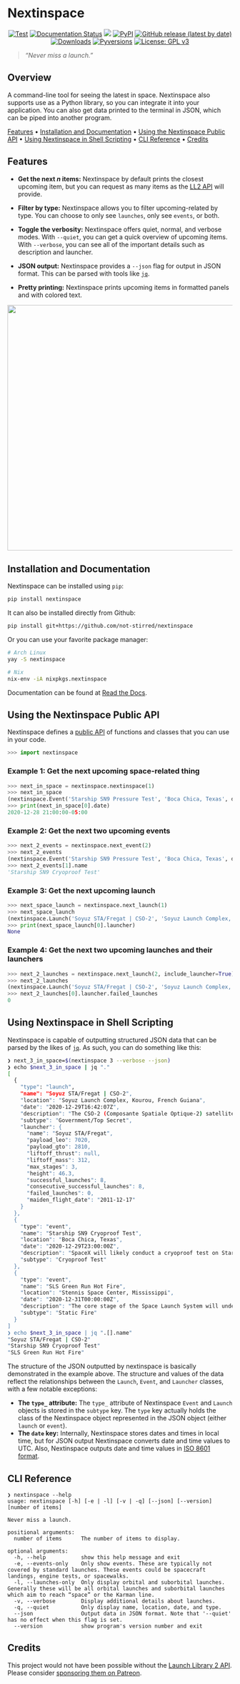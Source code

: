 # Nextinspace

<p align="center">
<a href="https://github.com/not-stirred/nextinspace/actions?query=workflow%3ATest"><img alt="Test" src="https://github.com/not-stirred/nextinspace/workflows/Test/badge.svg"></a>
<a href='https://nextinspace.readthedocs.io/en/stable/?badge=stable'><img src='https://readthedocs.org/projects/nextinspace/badge/?version=stable' alt='Documentation Status' /></a>
<a href="https://codecov.io/gh/not-stirred/nextinspace">
<img src="https://codecov.io/gh/not-stirred/nextinspace/branch/master/graph/badge.svg?token=OCYIVWG21F"/></a>
<a href="https://pypi.org/project/nextinspace"><img alt="PyPI" src="https://img.shields.io/pypi/v/nextinspace?color=lgreen&label=PyPI%20Package"></a>
<a href="https://github.com/not-stirred/nextinspace/releases/latest"><img alt="GitHub release (latest by date)" src="https://img.shields.io/github/v/release/not-stirred/nextinspace?label=Github%20Release"></a>
<a href="https://pepy.tech/project/nextinspace"><img alt="Downloads" src="https://static.pepy.tech/personalized-badge/nextinspace?period=total&units=none&left_color=grey&right_color=green&left_text=Downloads"></a>
<a href="https://img.shields.io/pypi/pyversions/nextinspace"><img alt="Pyversions" src="https://img.shields.io/pypi/pyversions/nextinspace"></a>
<a href="https://www.gnu.org/licenses/gpl-3.0"><img alt="License: GPL v3" src="https://img.shields.io/badge/License-GPLv3-blue.svg"></a>
</p>

> *“Never miss a launch.”*

## Overview

A command-line tool for seeing the latest in space. Nextinspace also supports use as a Python library, so you can integrate it into your application. You can also get data printed to the terminal in JSON, which can be piped into another program.

[Features](#features) • [Installation and Documentation](#installation-and-documentation) • [Using the Nextinspace Public API](#using-the-nextinspace-public-api) • [Using Nextinspace in Shell Scripting](#using-nextinspace-in-shell-scripting) • [CLI Reference](#cli-reference) • [Credits](#credits)

## Features

- **Get the next *n* items:** Nextinspace by default prints the closest upcoming item, but you can request as many items as the [LL2 API](https://thespacedevs.com/llapi)
will provide.

- **Filter by type:** Nextinspace allows you to filter upcoming-related by type. You can choose to only see `launches`, only see `events`, or both.

- **Toggle the verbosity:** Nextinspace offers quiet, normal, and verbose modes. With `--quiet`, you can get a quick overview of upcoming items.
With `--verbose`, you can see all of the important details such as description and launcher.

- **JSON output:** Nextinspace provides a `--json` flag for output in JSON format. This can be parsed with tools like [`jq`](https://github.com/stedolan/jq).

- **Pretty printing:** Nextinspace prints upcoming items in formatted panels and with colored text.

<p align="center">
  <img height=550 src="https://raw.githubusercontent.com/not-stirred/nextinspace/master/img/demo.svg" />
</p>

## Installation and Documentation

Nextinspace can be installed using `pip`:

```bash
pip install nextinspace
```

It can also be installed directly from Github:

```bash
pip install git+https://github.com/not-stirred/nextinspace
```

Or you can use your favorite package manager:

```bash
# Arch Linux
yay -S nextinspace

# Nix
nix-env -iA nixpkgs.nextinspace
```

Documentation can be found at [Read the Docs](https://nextinspace.readthedocs.io).

## Using the Nextinspace Public API

Nextinspace defines a [public API](https://nextinspace.readthedocs.io/en/stable/nextinspace.html) of functions and classes that you can use in your code.

```python
>>> import nextinspace
```

### Example 1: Get the next upcoming space-related thing

```python
>>> next_in_space = nextinspace.nextinspace(1)
>>> next_in_space
(nextinspace.Event('Starship SN9 Pressure Test', 'Boca Chica, Texas', datetime.datetime(2020, 12, 28, 21, 0, tzinfo=datetime.timezone(datetime.timedelta(days=-1, seconds=68400), 'EST')), 'SpaceX has conducted a pressure test on Starship SN9.', 'Ambient Pressure Test'),)
>>> print(next_in_space[0].date)
2020-12-28 21:00:00-05:00
```

### Example 2: Get the next two upcoming events

```python
>>> next_2_events = nextinspace.next_event(2)
>>> next_2_events
(nextinspace.Event('Starship SN9 Pressure Test', 'Boca Chica, Texas', datetime.datetime(2020, 12, 28, 21, 0, tzinfo=datetime.timezone(datetime.timedelta(days=-1, seconds=68400), 'EST')), 'SpaceX has conducted a pressure test on Starship SN9.', 'Ambient Pressure Test'), nextinspace.Event('Starship SN9 Cryoproof Test', 'Boca Chica, Texas', datetime.datetime(2020, 12, 29, 18, 0, tzinfo=datetime.timezone(datetime.timedelta(days=-1, seconds=68400), 'EST')), 'SpaceX will likely conduct a cryoproof test on Starship SN9. This is the first cryo test performed on the vehicle.', 'Cryoproof Test'))
>>> next_2_events[1].name
'Starship SN9 Cryoproof Test'
```

### Example 3: Get the next upcoming launch

```python
>>> next_space_launch = nextinspace.next_launch(1)
>>> next_space_launch
(nextinspace.Launch('Soyuz STA/Fregat | CSO-2', 'Soyuz Launch Complex, Kourou, French Guiana', datetime.datetime(2020, 12, 29, 11, 42, 7, tzinfo=datetime.timezone(datetime.timedelta(days=-1, seconds=68400), 'EST')), 'The CSO-2 (Composante Spatiale Optique-2) satellite is the second of three new-generation high-resolution optical imaging satellites for the French military, replacing the Helios 2 spy satellite series.', 'Government/Top Secret', None),)
>>> print(next_space_launch[0].launcher)
None
```

### Example 4: Get the next two upcoming launches and their launchers

```python
>>> next_2_launches = nextinspace.next_launch(2, include_launcher=True)
>>> next_2_launches
(nextinspace.Launch('Soyuz STA/Fregat | CSO-2', 'Soyuz Launch Complex, Kourou, French Guiana', datetime.datetime(2020, 12, 29, 11, 42, 7, tzinfo=datetime.timezone(datetime.timedelta(days=-1, seconds=68400), 'EST')), 'The CSO-2 (Composante Spatiale Optique-2) satellite is the second of three new-generation high-resolution optical imaging satellites for the French military, replacing the Helios 2 spy satellite series.', 'Government/Top Secret', nextinspace.Launcher('Soyuz STA/Fregat', 7020, 2810, None, 312, 3, 46.3, 8, 8, 0, datetime.datetime(2011, 12, 16, 19, 0, tzinfo=datetime.timezone(datetime.timedelta(days=-1, seconds=68400), 'EST')))), nextinspace.Launch('Falcon 9 Block 5 | Türksat 5A', 'Space Launch Complex 40, Cape Canaveral, FL, USA', datetime.datetime(2021, 1, 4, 20, 27, tzinfo=datetime.timezone(datetime.timedelta(days=-1, seconds=68400), 'EST')), 'Türksat 5A is the first of two Turkish next generation communications satellites, which will be operated by Türksat for commercial and military purposes.', 'Communications', nextinspace.Launcher('Falcon 9 Block 5', 22800, 8300, 7607, 549, 2, 70.0, 47, 47, 0, datetime.datetime(2018, 5, 10, 20, 0, tzinfo=datetime.timezone(datetime.timedelta(days=-1, seconds=72000), 'EDT')))))
>>> next_2_launches[0].launcher.failed_launches
0
```

## Using Nextinspace in Shell Scripting

Nextinspace is capable of outputting structured JSON data that can be parsed by the likes of [`jq`](https://github.com/stedolan/jq). As such, you can do something like this:

```bash
❯ next_3_in_space=$(nextinspace 3 --verbose --json)
❯ echo $next_3_in_space | jq "."
[
  {
    "type": "launch",
    "name": "Soyuz STA/Fregat | CSO-2",
    "location": "Soyuz Launch Complex, Kourou, French Guiana",
    "date": "2020-12-29T16:42:07Z",
    "description": "The CSO-2 (Composante Spatiale Optique-2) satellite is the second of three new-generation high-resolution optical imaging satellites for the French military, replacing the Helios 2 spy satellite series.",
    "subtype": "Government/Top Secret",
    "launcher": {
      "name": "Soyuz STA/Fregat",
      "payload_leo": 7020,
      "payload_gto": 2810,
      "liftoff_thrust": null,
      "liftoff_mass": 312,
      "max_stages": 3,
      "height": 46.3,
      "successful_launches": 8,
      "consecutive_successful_launches": 8,
      "failed_launches": 0,
      "maiden_flight_date": "2011-12-17"
    }
  },
  {
    "type": "event",
    "name": "Starship SN9 Cryoproof Test",
    "location": "Boca Chica, Texas",
    "date": "2020-12-29T23:00:00Z",
    "description": "SpaceX will likely conduct a cryoproof test on Starship SN9. This is the first cryo test performed on the vehicle.",
    "subtype": "Cryoproof Test"
  },
  {
    "type": "event",
    "name": "SLS Green Run Hot Fire",
    "location": "Stennis Space Center, Mississippi",
    "date": "2020-12-31T00:00:00Z",
    "description": "The core stage of the Space Launch System will undergo the final 'Green Run' test, where the core stage will be fired for 8 minutes, demonstrating performance similar to an actual launch.",
    "subtype": "Static Fire"
  }
]
❯ echo $next_3_in_space | jq ".[].name"
"Soyuz STA/Fregat | CSO-2"
"Starship SN9 Cryoproof Test"
"SLS Green Run Hot Fire"
```

The structure of the JSON outputted by nextinspace is basically demonstrated in the example above.
The structure and values of the data reflect the relationships between the `Launch`, `Event`, and `Launcher` classes, with a few notable exceptions:

- **The `type_` attribute:** The `type_` attribute of Nextinspace `Event` and `Launch` objects is stored in the `subtype` key. The `type` key actually holds the class of the Nextinspace object represented in the JSON object (either `launch` or `event`).
- **The `date` key:** Internally, Nextinspace stores dates and times in local time, but for JSON output Nextinspace converts date and time values to UTC. Also, Nextinspace outputs date and time values in [ISO 8601 format](https://www.iso.org/iso-8601-date-and-time-format.html).

## CLI Reference

```
❯ nextinspace --help
usage: nextinspace [-h] [-e | -l] [-v | -q] [--json] [--version] [number of items]

Never miss a launch.

positional arguments:
  number of items      The number of items to display.

optional arguments:
  -h, --help           show this help message and exit
  -e, --events-only    Only show events. These are typically not covered by standard launches. These events could be spacecraft landings, engine tests, or spacewalks.
  -l, --launches-only  Only display orbital and suborbital launches. Generally these will be all orbital launches and suborbital launches which aim to reach “space” or the Karman line.
  -v, --verbose        Display additional details about launches.
  -q, --quiet          Only display name, location, date, and type.
  --json               Output data in JSON format. Note that '--quiet' has no effect when this flag is set.
  --version            show program's version number and exit
```

## Credits

This project would not have been possible without the [Launch Library 2 API](https://thespacedevs.com/llapi). Please consider [sponsoring them on Patreon](https://www.patreon.com/TheSpaceDevs).
